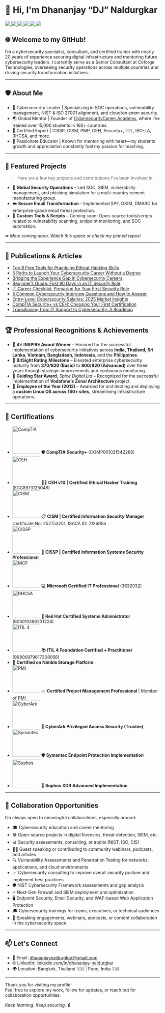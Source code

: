 # 👋 Hi, I'm Dhananjay “DJ” Naldurgkar
<div>
  <a href="https://www.youtube.com/@cybersecuritycareer" target="_blank">
    <img src="https://img.shields.io/badge/YouTube-FF0000?style=for-the-badge&logo=YouTube&logoColor=white" />
  </a>
  <a href="https://www.linkedin.com/in/dhananjay-naldurgkar/" target="_blank">
    <img src="https://img.shields.io/badge/LinkedIn-0A66C2?style=for-the-badge&logo=LinkedIn&logoColor=white" />
  </a>
  <a href="https://www.cybersecuritycareer.academy" target="_blank">
  <img src="https://img.shields.io/badge/My Academy-007BFF?style=for-the-badge&logo=Google%20Chrome&logoColor=white" />
  </a>
  <a href="https://dhananjayn.com" target="_blank">
  <img src="https://img.shields.io/badge/My%20Blog-007BFF?style=for-the-badge&logo=Google%20Chrome&logoColor=white" />
  </a>
  <a href="https://www.instagram.com/dhananjaynaldurgkar/" target="_blank">
  <img src="https://img.shields.io/badge/Instagram-E4405F?style=for-the-badge&logo=Instagram&logoColor=white" />
  </a>
  <a href="https://www.facebook.com/dhananjay.naldurgkar)" target="_blank">
  <img src="https://img.shields.io/badge/Facebook-1877F2?style=for-the-badge&logo=Facebook&logoColor=white" />
  </a>
</div>

## 🌐 Welcome to my GitHub!

I’m a cybersecurity specialist, consultant, and certified trainer with nearly 20 years of experience securing digital infrastructure and mentoring 
future cybersecurity leaders. I currently serve as a Senior Consultant at Coforge Technologies, overseeing security operations across multiple 
countries and driving security transformation initiatives.

---

## 🛡️ About Me

- 🔐 Cybersecurity Leader | Specializing in SOC operations, vulnerability management, NIST & ISO 27001 alignment, and cloud/on-prem security.
- 🌏 Global Mentor | Founder of [CybersecurityCareer.Academy](https://cybersecuritycareer.academy/), where I’ve trained over 15,000 students in 160+ countries.
- 🧠 Certified Expert | CISSP, CISM, PMP, CEH, Security+, ITIL, ISO-LA, RHCSA, and more.
- 💬 Passionate Educator | Known for mentoring with heart—my students' growth and appreciation constantly fuel my passion for teaching.

---

## 🔗 Featured Projects

> Here are a few key projects and contributions I've been involved in:

- 🔐 **Global Security Operations** – Led SOC, SIEM, vulnerability management, and phishing simulation for a multi-country cement manufacturing group.
- ☁️ **Secure Email Transformation** – Implemented SPF, DKIM, DMARC for enterprise-grade email threat protection.
- 🧰 **Custom Tools & Scripts** – Coming soon: Open-source tools/scripts related to vulnerability scanning, endpoint monitoring, and SOC automation.

➡ *More coming soon. Watch this space or check my pinned repos!*

---

## 📄 Publications & Articles

- [Top 8 Free Tools for Practicing Ethical Hacking Skills](https://dhananjayn.com/top-8-free-tools-for-practicing-ethical-hacking-skills/)
- [5 Paths to Launch Your Cybersecurity Career Without a Degree](https://dhananjayn.com/5-paths-to-launch-your-cybersecurity-career-without-a-degree/)
- [Bridging the Experience Gap in Cybersecurity Careers](https://dhananjayn.com/bridging-the-experience-gap-in-cybersecurity-careers/)
- [Beginner’s Guide: First 90 Days in an IT Security Role](https://dhananjayn.com/beginners-guide-first-90-days-in-an-it-security-role/)
- [IT Career Checklist: Preparing for Your First Security Role](https://dhananjayn.com/it-career-checklist-preparing-for-your-first-security-role/)
- [5 Common Cybersecurity Interview Questions and How to Answer](https://dhananjayn.com/5-common-cybersecurity-interview-questions-and-how-to-answer/)
- [Entry-Level Cybersecurity Salaries: 2025 Market Insights](https://dhananjayn.com/entry-level-cybersecurity-salaries-2025-market-insights/)
- [CompTIA Security+ vs CEH: Choosing Your First Certification](https://dhananjayn.com/comptia-security-vs-ceh-choosing-your-first-certification/)
- [Transitioning from IT Support to Cybersecurity: A Roadmap](https://dhananjayn.com/transitioning-from-it-support-to-cybersecurity-a-roadmap/)


---

## 🏆 Professional Recognitions & Achievements 

- 🏅 **4× INSPIRE Award Winner** – Honored for the successful implementation of cybersecurity initiatives across **India, Thailand, Sri Lanka, Vietnam, Bangladesh, Indonesia**, and the **Philippines**.  
- 🥇 **BitSight Rating Milestone** – Elevated enterprise cybersecurity maturity from **370/820 (Basic)** to **800/820 (Advanced)** over three years through strategic improvements and continuous monitoring.  
- 🌟 **Guiding Star Award**, *Spice Digital Ltd* – Recognized for the successful implementation of **Vodafone’s Zonal Architecture** project.  
- 🧾 **Employee of the Year (2012)** – Awarded for architecting and deploying a **custom Linux OS across 160+ sites**, streamlining infrastructure operations.

---

## 📜 Certifications

- <img src="https://img.shields.io/badge/-CompTIA-FF0000?&style=for-the-badge&logo=CompTIA&logoColor=white" alt="CompTIA" width="90"/> 🛡️ **CompTIA Security+** (COMP001021542286)  
- <img src="https://img.shields.io/badge/-CEH%20v10-AA0000?&style=for-the-badge&logo=CEH&logoColor=white" alt="CEH" width="90"/> 🕵️‍♂️ **CEH v10 | Certified Ethical Hacker Training** (ECC8973125046)  
- <img src="https://img.shields.io/badge/-CISM-002b36?&style=for-the-badge&logo=ISACA&logoColor=white" alt="CISM" width="90"/> 📋 **CISM | Certified Information Security Manager**  
  Certificate No. 252753251, ISACA ID: 2126956  
- <img src="https://img.shields.io/badge/-CISSP-003366?&style=for-the-badge&logo=ISC2&logoColor=white" alt="CISSP" width="90"/> 🔐 **CISSP | Certified Information Systems Security Professional**  
- <img src="https://img.shields.io/badge/-MCP-00ADEF?&style=for-the-badge&logo=Microsoft&logoColor=white" alt="MCP" width="90"/> 💻 **Microsoft Certified IT Professional** (3632032)  
- <img src="https://img.shields.io/badge/-RHCSA-AA0000?&style=for-the-badge&logo=RedHat&logoColor=white" alt="RHCSA" width="90"/> 🐧 **Red Hat Certified Systems Administrator** (605010380231224)  
- <img src="https://img.shields.io/badge/-ITIL%204-5A2C84?&style=for-the-badge&logo=Axelos&logoColor=white" alt="ITIL 4" width="90"/> 📚 **ITIL 4 Foundation Certified + Practitioner** (99800979617308056)  
- 💾 **Certified on Nimble Storage Platform**  
- <img src="https://img.shields.io/badge/-PMI-007ACC?&style=for-the-badge&logo=Project%20Management&logoColor=white" alt="PMI" width="90"/> 📈 **Certified Project Management Professional** | Member of PMI  
- <img src="https://img.shields.io/badge/-CyberArk-1F2937?&style=for-the-badge&logo=CyberArk&logoColor=white" alt="CyberArk" width="90"/> 🔑 **CyberArk Privileged Access Security (Trustee)**  
- <img src="https://img.shields.io/badge/-Symantec-FFD700?&style=for-the-badge&logo=Symantec&logoColor=black" alt="Symantec" width="90"/> 🛡️ **Symantec Endpoint Protection Implementation**  
- <img src="https://img.shields.io/badge/-Sophos-FF0000?&style=for-the-badge&logo=Sophos&logoColor=white" alt="Sophos" width="90"/> 🚨 **Sophos XDR Advanced Implementation**

---

## 🤝 Collaboration Opportunities

I’m always open to meaningful collaborations, especially around:

- 🎓 Cybersecurity education and career mentoring
- 🛠️ Open-source projects in digital forensics, threat detection, SIEM, etc.
- 📊 Security assessments, consulting, or audits (NIST, ISO, CIS)
- 🧑‍🏫 Guest speaking or contributing to community webinars, podcasts, and articles
- 🔍 Vulnerability Assessments and Penetration Testing for networks, applications, and cloud environments
- 📈 Cybersecurity consulting to improve overall security posture and implement best practices
- 🛡️ NIST Cybersecurity Framework assessments and gap analysis
- 🔥 Next-Gen Firewall and SIEM deployment and optimization
- 🖥️ Endpoint Security, Email Security, and WAF-based Web Application Protection
- 🎓 Cybersecurity trainings for teams, executives, or technical audiences
- 📢 Speaking engagements, webinars, podcasts, or content collaboration in the cybersecurity space

---

## 📫 Let's Connect

- 📧 Email: [dhananjaynaldurgkar@gmail.com](mailto:dhananjaynaldurgkar@gmail.com)  
- 🌐 LinkedIn: [linkedin.com/in/dhananjay-naldurgkar](https://www.linkedin.com/in/dhananjay-naldurgkar/)  
- 🌍 Location: Bangkok, Thailand 🇹🇭 | Pune, India 🇮🇳  

---

Thank you for visiting my profile!  
Feel free to explore my work, follow for updates, or reach out for collaboration opportunities.

*Keep learning. Keep securing. 🔒*
```
